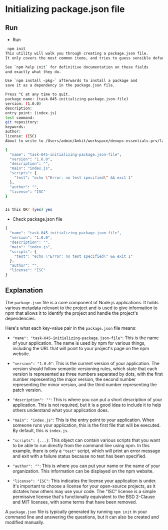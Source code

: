 # Initializing package.json file

## Run

- Run

```bash
 npm init
This utility will walk you through creating a package.json file.
It only covers the most common items, and tries to guess sensible defaults.

See `npm help init` for definitive documentation on these fields
and exactly what they do.

Use `npm install <pkg>` afterwards to install a package and
save it as a dependency in the package.json file.

Press ^C at any time to quit.
package name: (task-045-initializing-package.json-file) 
version: (1.0.0) 
description: 
entry point: (index.js) 
test command: 
git repository: 
keywords: 
author: 
license: (ISC) 
About to write to /Users/admin/Ankit/workspace/devops-essentials-prv/languages/nodejs/task-045-initializing-package.json-file/package.json:

{
  "name": "task-045-initializing-package.json-file",
  "version": "1.0.0",
  "description": "",
  "main": "index.js",
  "scripts": {
    "test": "echo \"Error: no test specified\" && exit 1"
  },
  "author": "",
  "license": "ISC"
}


Is this OK? (yes) yes
```

- Check package.json file

```javascript
{
  "name": "task-045-initializing-package.json-file",
  "version": "1.0.0",
  "description": "",
  "main": "index.js",
  "scripts": {
    "test": "echo \"Error: no test specified\" && exit 1"
  },
  "author": "",
  "license": "ISC"
}
```

## Explanation

The `package.json` file is a core component of Node.js applications. It holds various metadata relevant to the project and is used to give information to npm that allows it to identify the project and handle the project's dependencies.

Here's what each key-value pair in the `package.json` file means:

- `"name": "task-045-initializing-package.json-file"`: This is the name of your application. The name is used by npm for various things, including the URL that will point to your project's page on the npm website.

- `"version": "1.0.0"`: This is the current version of your application. The version should follow semantic versioning rules, which state that each version is represented as three numbers separated by dots, with the first number representing the major version, the second number representing the minor version, and the third number representing the patch version.

- `"description": ""`: This is where you can put a short description of your application. This is not required, but it is a good idea to include it to help others understand what your application does.

- `"main": "index.js"`: This is the entry point to your application. When someone runs your application, this is the first file that will be executed. By default, this is `index.js`.

- `"scripts": {...}`: This object can contain various scripts that you want to be able to run directly from the command line using npm. In this example, there is only a `"test"` script, which will print an error message and exit with a failure status because no test has been specified.

- `"author": ""`: This is where you can put your name or the name of your organization. This information can be displayed on the npm website.

- `"license": "ISC"`: This indicates the license your application is under. It's important to choose a license for your open-source projects, as it dictates how others may use your code. The "ISC" license is a simple permissive license that's functionally equivalent to the BSD 2-Clause and MIT licenses, with some terms that have been removed.

A `package.json` file is typically generated by running `npm init` in your command line and answering the questions, but it can also be created and modified manually.
